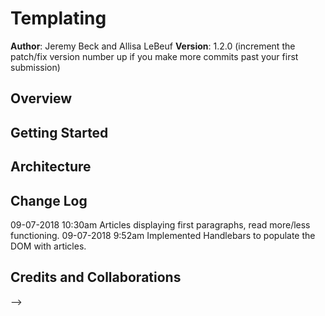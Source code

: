 # Templating

**Author**: Jeremy Beck and Allisa LeBeuf
**Version**: 1.2.0 (increment the patch/fix version number up if you make more commits past your first submission)

## Overview
<!-- Provide a high level overview of what this application is and why you are building it, beyond the fact that it's an assignment for a Code Fellows 301 class. (i.e. What's your problem domain?) -->

## Getting Started
<!-- What are the steps that a user must take in order to build this app on their own machine and get it running? -->

## Architecture
<!-- Provide a detailed description of the application design. What technologies (languages, libraries, etc) you're using, and any other relevant design information. -->

## Change Log

09-07-2018 10:30am Articles displaying first paragraphs, read more/less functioning.
09-07-2018 9:52am Implemented Handlebars to populate the DOM with articles.

## Credits and Collaborations
<!-- Give credit (and a link) to other people or resources that helped you build this application. -->
-->